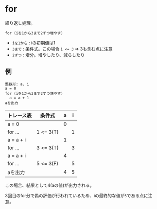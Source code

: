 # for

繰り返し処理。

```
for (iを1から3まで2ずつ増やす)
```

- `iを1から` : iの初期値は1
- `3まで` : 条件式。この場合 `i <= 3` => 3も含む点に注意
- `2ずつ` : 増分。増やしたり、減らしたり

## 例

```
整数形: a. i
a = 0
for (iを1から3まで2ずつ増やす)
  a = a + 1
aを出力
```

| トレース表 | 条件式    | a | i |
|------------|-----------|---|---|
| a = 0      |           | 0 |   |
| for ...    | 1 <= 3(T) |   | 1 |
| a = a + i  |           | 1 |   |
| for ...    | 3 <= 3(T) |   | 3 |
| a = a + i  |           | 4 |   |
| for ...    | 5 <= 3(F) |   | 5 |
| aを出力    |           | 4 | 5 |

この場合、結果として4(aの値)が出力される。

3回目のfor分で偽の評価が行われているため、iの最終的な値が`5`である点に注意。

